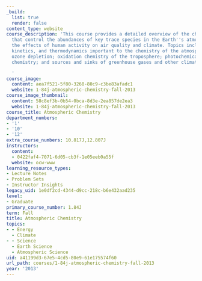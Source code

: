 ```yaml
---
_build:
  list: true
  render: false
content_type: website
course_description: 'This course provides a detailed overview of the chemical transformations
  that control the abundances of key trace species in the Earth''s atmosphere. Emphasizes
  the effects of human activity on air quality and climate. Topics include photochemistry,
  kinetics, and thermodynamics important to the chemistry of the atmosphere; stratospheric
  ozone depletion; oxidation chemistry of the troposphere; photochemical smog; aerosol
  chemistry; and sources and sinks of greenhouse gases and other climate forcers.

  '
course_image:
  content: aea7f521-5f80-3268-80c9-c3be83afadc1
  website: 1-84j-atmospheric-chemistry-fall-2013
course_image_thumbnail:
  content: 58c8ef3b-0b54-0bca-8d3e-2ea857de2ea3
  website: 1-84j-atmospheric-chemistry-fall-2013
course_title: Atmospheric Chemistry
department_numbers:
- '1'
- '10'
- '12'
extra_course_numbers: 10.817J,12.807J
instructors:
  content:
  - 0422faf4-7071-6d05-cb3f-1e05eeb0a55f
  website: ocw-www
learning_resource_types:
- Lecture Notes
- Problem Sets
- Instructor Insights
legacy_uid: 1e0df2cd-4344-d9cc-218c-b6e432aad235
level:
- Graduate
primary_course_number: 1.84J
term: Fall
title: Atmospheric Chemistry
topics:
- - Energy
  - Climate
- - Science
  - Earth Science
  - Atmospheric Science
uid: a41199d3-67e5-4cd5-80e9-61e175574f60
url_path: courses/1-84j-atmospheric-chemistry-fall-2013
year: '2013'
---
```

